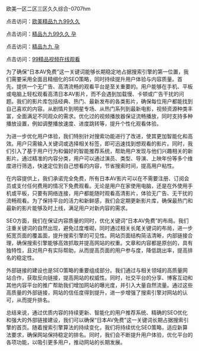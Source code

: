 欧美一区二区三区久久综合-0707hm


点击访问：<a href="https://bsdf-5f5.pages.dev/">欧美精品九九99久久</a>

点击访问：<a href="https://cfad.pages.dev/">精品九九99久久 孕</a>

点击访问：<a href="https://gfd-5xg.pages.dev/">精品九九 孕</a>

点击访问：<a href="https://fdhf-454.pages.dev/">99精品视频在线观看</a>


为了确保“日本AV免费”这一关键词能够长期稳定地占据搜索引擎的第一位置，我们需要采用全面且精细化的SEO策略，同时持续提升用户体验与内容质量。首先，提供一个无广告、高清流畅的观看平台是至关重要的。用户能够在手机、平板或电脑上轻松观看高清日本AV影片，而不会遇到加载慢、卡顿或广告干扰的问题。我们的影片库包括经典、热门、最新发布的各类影片，确保每位用户都能找到自己喜欢的内容。从剧情片到明星专场、从热门系列到最新电影，视频资源种类丰富，全面满足不同观众的需求。优化过的视频播放器保证流畅播放，同时支持多种播放设置，例如调整播放速度、进度跳转等，提升个性化观看体验。

为进一步优化用户体验，我们特别针对搜索功能进行了改进，使其更加智能化和高效。用户只需输入关键词或选择相关标签，即可迅速找到想观看的影片。同时，我们引入了基于用户行为和偏好的智能推荐系统，帮助用户发现与他们兴趣相关的新影片。通过精准的内容分类，用户可以通过演员、类型、导演、上映年份等多个维度进行筛选，快速定位到自己想看的内容，节省搜索时间，提高用户粘性。

在内容提供上，我们承诺完全免费，所有日本AV影片可以在不需要注册、订阅会员或支付任何费用的情况下免费观看。无论是用户在家使用电脑，还是在外使用手机或平板，只要有网络连接，用户都能随时观看高清影片，体验无广告、无干扰的流畅观看。为了保持平台的活力和新鲜感，我们会定期更新影片库，确保最热门和最新的影片能够及时上线，满足用户对新内容的需求。

SEO方面，我们在保证内容质量的同时，优化关键词“日本AV免费”的布局。我们注重关键词的自然出现，避免过度堆砌，同时通过相关长尾关键词的布局，进一步拓宽页面的覆盖面，提升搜索引擎的可见性。网站页面结构简洁清晰，内部链接合理，确保搜索引擎能够高效抓取并提高网站的权重。文章和内容都是原创的，具有独特性，且对用户有实际帮助，从而提高页面的用户参与度，降低跳出率，提高排名的稳定性。

外部链接的建设也是SEO策略的重要组成部分。我们通过与相关领域的高质量网站合作，获取反向链接，提高网站的权威性。同时，社交平台的分享、博客互动和其他内容平台的推广帮助我们增加网站的曝光度，并引入大量自然流量。通过这些高质量的外部链接，网站的信任度得到提升，进一步增强了搜索引擎对网站的认可，从而提升排名。

总结来说，通过优质内容的持续更新、智能化的用户推荐系统、精确的SEO优化和强大的外部链接建设，我们可以确保“日本AV免费”这一关键词长期占据搜索引擎的首页。随着搜索引擎算法的持续变化，我们将持续优化SEO策略，适应新算法要求，确保网站保持稳定的排名。同时，我们会不断提升用户体验，优化平台的各项功能，以吸引更多用户，推动网站的长期发展。



<span style="display:none;">[Canonical link](https://github.com/ff684550/55412 ）</span>
